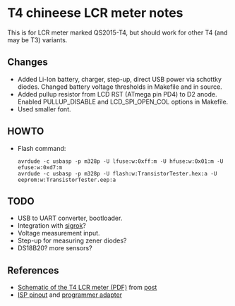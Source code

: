 # T4 chineese LCR meter notes

This is for LCR meter marked QS2015-T4, but should work for other T4
(and may be T3) variants.

## Changes

* Added Li-Ion battery, charger, step-up, direct USB power via schottky diodes.
  Changed battery voltage thresholds in Makefile and in source.
* Added pullup resistor from LCD RST (ATmega pin PD4) to D2 anode. Enabled
  PULLUP_DISABLE and LCD_SPI_OPEN_COL options in Makefile.
* Used smaller font.

## HOWTO

* Flash command:

    ```
    avrdude -c usbasp -p m328p -U lfuse:w:0xff:m -U hfuse:w:0x01:m -U efuse:w:0xd7:m 
    avrdude -c usbasp -p m328p -U flash:w:TransistorTester.hex:a -U eeprom:w:TransistorTester.eep:a
    ```

## TODO

* USB to UART converter, bootloader.
* Integration with [sigrok](http://sigrok.org/)?
* Voltage measurement input.
* Step-up for measuring zener diodes?
* DS18B20? more sensors?

## References

* [Schematic of the T4 LCR meter (PDF)](http://www.mikrocontroller.net/attachment/228473/TT-CN_T4.PDF)
  from
  [post](http://www.mikrocontroller.net/topic/248078?page=6#3784106)
* [ISP pinout](http://www.eevblog.com/forum/testgear/$20-lcr-esr-transistor-checker-project/?action=dlattach;attach=148776;image)
  and
  [programmer adapter](http://www.eevblog.com/forum/testgear/$20-lcr-esr-transistor-checker-project/msg659867/#msg659867)

